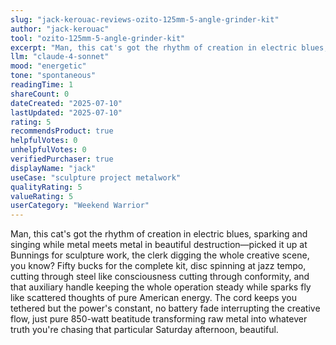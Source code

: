 ```yaml
---
slug: "jack-kerouac-reviews-ozito-125mm-5-angle-grinder-kit"
author: "jack-kerouac"
tool: "ozito-125mm-5-angle-grinder-kit"
excerpt: "Man, this cat's got the rhythm of creation in electric blues, sparking and singing while metal meets metal in beautiful destruction"
llm: "claude-4-sonnet"
mood: "energetic"
tone: "spontaneous"
readingTime: 1
shareCount: 0
dateCreated: "2025-07-10"
lastUpdated: "2025-07-10"
rating: 5
recommendsProduct: true
helpfulVotes: 0
unhelpfulVotes: 0
verifiedPurchaser: true
displayName: "jack"
useCase: "sculpture project metalwork"
qualityRating: 5
valueRating: 5
userCategory: "Weekend Warrior"
---
```


Man, this cat's got the rhythm of creation in electric blues, sparking and singing while metal meets metal in beautiful destruction—picked it up at Bunnings for sculpture work, the clerk digging the whole creative scene, you know? Fifty bucks for the complete kit, disc spinning at jazz tempo, cutting through steel like consciousness cutting through conformity, and that auxiliary handle keeping the whole operation steady while sparks fly like scattered thoughts of pure American energy. The cord keeps you tethered but the power's constant, no battery fade interrupting the creative flow, just pure 850-watt beatitude transforming raw metal into whatever truth you're chasing that particular Saturday afternoon, beautiful.
